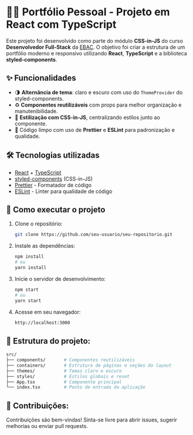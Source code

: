 # 🧑‍💻 Portfólio Pessoal - Projeto em React com TypeScript

Este projeto foi desenvolvido como parte do módulo **CSS-in-JS** do curso **Desenvolvedor Full-Stack** da [EBAC](https://ebaconline.com.br). O objetivo foi criar a estrutura de um portfólio moderno e responsivo utilizando **React**, **TypeScript** e a biblioteca **styled-components**.

## ✨ Funcionalidades

- 🌗 **Alternância de tema**: claro e escuro com uso do `ThemeProvider` do styled-components.
- ♻️ **Componentes reutilizáveis** com props para melhor organização e manutenibilidade.
- 🎨 **Estilização com CSS-in-JS**, centralizando estilos junto ao componente.
- 🧹 Código limpo com uso de **Prettier** e **ESLint** para padronização e qualidade.

## 🛠️ Tecnologias utilizadas

- [React](https://reactjs.org/) + [TypeScript](https://www.typescriptlang.org/)
- [styled-components](https://styled-components.com/) (CSS-in-JS)
- [Prettier](https://prettier.io/) - Formatador de código
- [ESLint](https://eslint.org/) - Linter para qualidade de código

## 🚀 Como executar o projeto

1. Clone o repositório:
   ```bash
   git clone https://github.com/seu-usuario/seu-repositorio.git
2. Instale as dependências:
   ```bash
   npm install
   # ou
   yarn install
3. Inicie o servidor de desenvolvimento:
   ```bash
   npm start
   # ou
   yarn start
4. Acesse em seu navegador:
   ```bash
   http://localhost:3000

## 📁 Estrutura do projeto:
   ```bash
   src/
   ├── components/       # Componentes reutilizáveis
   ├── containers/       # Estrutura de páginas e seções do layout
   ├── themes/           # Temas claro e escuro
   ├── styles/           # Estilos globais e reset
   ├── App.tsx           # Componente principal
   └── index.tsx         # Ponto de entrada da aplicação
   ```
## 🤝 Contribuições:  

Contribuições são bem-vindas! Sinta-se livre para abrir issues, sugerir melhorias ou enviar pull requests.
